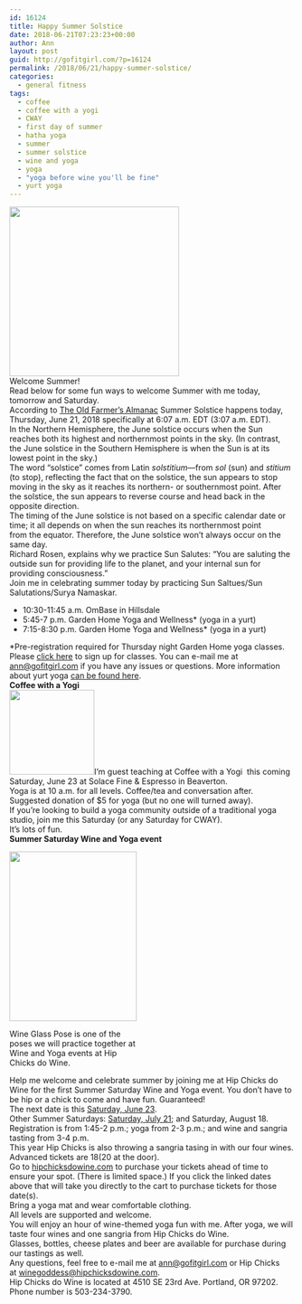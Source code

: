```yaml
---
id: 16124
title: Happy Summer Solstice
date: 2018-06-21T07:23:23+00:00
author: Ann
layout: post
guid: http://gofitgirl.com/?p=16124
permalink: /2018/06/21/happy-summer-solstice/
categories:
  - general fitness
tags:
  - coffee
  - coffee with a yogi
  - CWAY
  - first day of summer
  - hatha yoga
  - summer
  - summer solstice
  - wine and yoga
  - yoga
  - "yoga before wine you'll be fine"
  - yurt yoga
---
```

<a href="http://gofitgirl.com/2018/06/happy-summer-solstice/happy-summer-solstice/" rel="attachment wp-att-16125"><img class="aligncenter size-medium wp-image-16125" src="http://gofitgirl.com/wp-content/uploads/2018/06/Happy-Summer-Solstice-300x300.png" alt="" width="300" height="300" /></a>  
Welcome Summer!  
Read below for some fun ways to welcome Summer with me today, tomorrow and Saturday.  
According to [The Old Farmer&#8217;s Almanac](https://www.almanac.com/content/first-day-summer-summer-solstice) Summer Solstice happens today, Thursday, June 21, 2018 specifically at 6:07 a.m. EDT (3:07 a.m. EDT).  
In the Northern Hemisphere, the June solstice occurs when the Sun reaches both its highest and northernmost points in the sky. (In contrast, the June solstice in the Southern Hemisphere is when the Sun is at its lowest point in the sky.)  
The word “solstice” comes from Latin _solstitium_—from _sol_ (sun) and _stitium_ (to stop), reflecting the fact that on the solstice, the sun appears to stop moving in the sky as it reaches its northern- or southernmost point. After the solstice, the sun appears to reverse course and head back in the opposite direction.  
The timing of the June solstice is not based on a specific calendar date or time; it all depends on when the sun reaches its northernmost point from the equator. Therefore, the June solstice won’t always occur on the same day.  
Richard Rosen, explains why we practice Sun Salutes: “You are saluting the outside sun for providing life to the planet, and your internal sun for providing consciousness.”  
Join me in celebrating summer today by practicing Sun Saltues/Sun Salutations/Surya Namaskar.

  * 10:30-11:45 a.m. OmBase in Hillsdale
  * 5:45-7 p.m. Garden Home Yoga and Wellness* (yoga in a yurt)
  * 7:15-8:30 p.m. Garden Home Yoga and Wellness* (yoga in a yurt)

*Pre-registration required for Thursday night Garden Home yoga classes. Please [click here](https://tinyurl.com/yansy2s7) to sign up for classes. You can e-mail me at ann@gofitgirl.com if you have any issues or questions. More information about yurt yoga [can be found here](http://gofitgirl.com/2018/04/yurt-yoga/).  
**Coffee with a Yogi**  
<a href="http://gofitgirl.com/2018/06/happy-summer-solstice/coffee-2/" rel="attachment wp-att-16129"><img class="alignleft wp-image-16129 size-thumbnail" src="http://gofitgirl.com/wp-content/uploads/2018/06/coffee-150x150.jpg" alt="" width="150" height="150" /></a>I&#8217;m guest teaching at Coffee with a Yogi  this coming Saturday, June 23 at Solace Fine & Espresso in Beaverton.  
Yoga is at 10 a.m. for all levels. Coffee/tea and conversation after.  
Suggested donation of $5 for yoga (but no one will turned away).  
If you&#8217;re looking to build a yoga community outside of a traditional yoga studio, join me this Saturday (or any Saturday for CWAY).  
<span class="text_exposed_show">It&#8217;s lots of fun.</span>  
**Summer Saturday Wine and Yoga event**  


<div id="attachment_16101" style="width: 235px" class="wp-caption alignleft">
  <a href="http://gofitgirl.com/yoga-classes/wine-glass-pose/" rel="attachment wp-att-16101"><img class="wp-image-16101 size-medium" src="http://gofitgirl.com/wp-content/uploads/2018/05/Wine-glass-pose-225x300.jpg" alt="" width="225" height="300" /></a>
  
  <p class="wp-caption-text">
    Wine Glass Pose is one of the poses we will practice together at Wine and Yoga events at Hip Chicks do Wine.
  </p>
</div>

  
Help me welcome and celebrate summer by joining me at Hip Chicks do Wine for the first Summer Saturday Wine and Yoga event. You don&#8217;t have to be hip or a chick to come and have fun. Guaranteed!  
The next date is this <a href="https://squareup.com/store/hip-chicks-do-wine/item/wine-yoga-june" data-cke-saved-href="https://squareup.com/store/hip-chicks-do-wine/item/wine-yoga-june">Saturday, June 23</a>.  
Other Summer Saturdays: <a href="https://squareup.com/store/hip-chicks-do-wine/item/wine-and-yoga-july" data-cke-saved-href="https://squareup.com/store/hip-chicks-do-wine/item/wine-and-yoga-july">Saturday, July 21</a>; and Saturday, August 18.  
Registration is from 1:45-2 p.m.; yoga from 2-3 p.m.; and wine and sangria tasting from 3-4 p.m.  
This year Hip Chicks is also throwing a sangria tasing in with our four wines.  
Advanced tickets are $18 ($20 at the door).  
Go to <a href="http://hipchicksdowine.com/" data-cke-saved-href="http://hipchicksdowine.com">hipchicksdowine.com</a> to purchase your tickets ahead of time to ensure your spot. (There is limited space.) If you click the linked dates above that will take you directly to the cart to purchase tickets for those date(s).  
Bring a yoga mat and wear comfortable clothing.  
All levels are supported and welcome.  
You will enjoy an hour of wine-themed yoga fun with me. After yoga, we will taste four wines and one sangria from Hip Chicks do Wine.  
Glasses, bottles, cheese plates and beer are available for purchase during our tastings as well.  
Any questions, feel free to e-mail me at <a href="mailto:ann@gofitgirl.com" data-cke-saved-href="mailto:ann@gofitgirl.com">ann@gofitgirl.com</a> or Hip Chicks at <a href="mailto:winegoddess@hipchicksdowine.com" data-cke-saved-href="mailto:winegoddess@hipchicksdowine.com">winegoddess@hipchicksdowine.com</a>.  
Hip Chicks do Wine is located at 4510 SE 23rd Ave. Portland, OR 97202. Phone number is 503-234-3790.